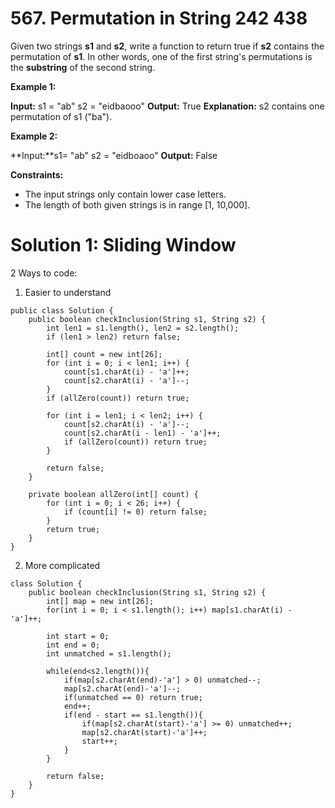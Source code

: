 # 567. Permutation in String 242 438 
Given two strings  **s1**  and  **s2**, write a function to return true if  **s2**  contains the permutation of  **s1**. In other words, one of the first string's permutations is the  **substring**  of the second string.

**Example 1:**

**Input:** s1 = "ab" s2 = "eidbaooo"
**Output:** True
**Explanation:** s2 contains one permutation of s1 ("ba").

**Example 2:**

**Input:**s1= "ab" s2 = "eidboaoo"
**Output:** False

**Constraints:**

-   The input strings only contain lower case letters.
-   The length of both given strings is in range [1, 10,000].

# Solution 1: Sliding Window
2 Ways to code:
1. Easier to understand
```
public class Solution {
    public boolean checkInclusion(String s1, String s2) {
        int len1 = s1.length(), len2 = s2.length();
        if (len1 > len2) return false;
        
        int[] count = new int[26];
        for (int i = 0; i < len1; i++) {
            count[s1.charAt(i) - 'a']++;
            count[s2.charAt(i) - 'a']--;
        }
        if (allZero(count)) return true;
        
        for (int i = len1; i < len2; i++) {
            count[s2.charAt(i) - 'a']--;
            count[s2.charAt(i - len1) - 'a']++;
            if (allZero(count)) return true;
        }
        
        return false;
    }
    
    private boolean allZero(int[] count) {
        for (int i = 0; i < 26; i++) {
            if (count[i] != 0) return false;
        }
        return true;
    }
}
```

2. More complicated
```
class Solution {
    public boolean checkInclusion(String s1, String s2) {
        int[] map = new int[26];
        for(int i = 0; i < s1.length(); i++) map[s1.charAt(i) - 'a']++;
        
        int start = 0;
        int end = 0;
        int unmatched = s1.length();
        
        while(end<s2.length()){
            if(map[s2.charAt(end)-'a'] > 0) unmatched--;
            map[s2.charAt(end)-'a']--;
            if(unmatched == 0) return true;
            end++;
            if(end - start == s1.length()){
                if(map[s2.charAt(start)-'a'] >= 0) unmatched++;
                map[s2.charAt(start)-'a']++;
                start++;
            }
        }
        
        return false;
    }
}
```